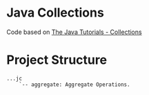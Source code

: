 # Java Collections

Code based on [The Java Tutorials - Collections](https://docs.oracle.com/javase/tutorial/collections/index.html)

# Project Structure

```$xslt
...jc
    `-- aggregate: Aggregate Operations.
```